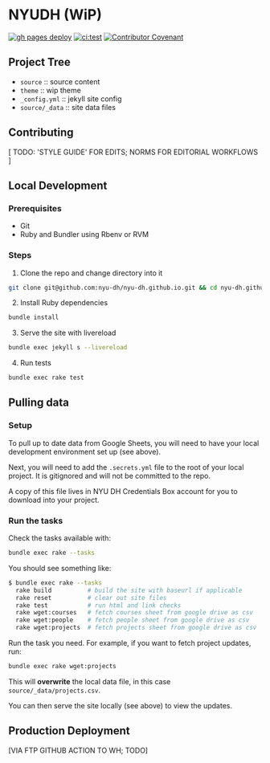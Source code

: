 # NYUDH (WiP)

[![gh pages deploy](https://github.com/nyu-dh/nyu-dh.github.io/actions/workflows/gh-pages-deploy.yml/badge.svg)](https://github.com/nyu-dh/nyu-dh.github.io/actions/workflows/gh-pages-deploy.yml) [![ci:test](https://github.com/nyu-dh/nyu-dh.github.io/actions/workflows/test.yml/badge.svg)](https://github.com/nyu-dh/nyu-dh.github.io/actions/workflows/test.yml) [![Contributor Covenant](https://img.shields.io/badge/Contributor%20Covenant-2.1-4baaaa.svg)](code_of_conduct.md)

## Project Tree

- `source` :: source content  
- `theme`  :: wip theme  
- `_config.yml` :: jekyll site config  
- `source/_data` :: site data files

## Contributing

[ TODO: 'STYLE GUIDE' FOR EDITS; NORMS FOR EDITORIAL WORKFLOWS ]

## Local Development

### Prerequisites
- Git
- Ruby and Bundler using Rbenv or RVM

### Steps
1. Clone the repo and change directory into it
  ``` sh
  git clone git@github.com:nyu-dh/nyu-dh.github.io.git && cd nyu-dh.github.io
  ```

2. Install Ruby dependencies
  ``` sh
  bundle install
  ```

3. Serve the site with livereload
  ``` sh
  bundle exec jekyll s --livereload
  ```

4. Run tests
  ``` sh
  bundle exec rake test
  ```

## Pulling data

### Setup
To pull up to date data from Google Sheets, you will need to have your local development environment set up (see above).

Next, you will need to add the `.secrets.yml` file to the root of your local project. It is gitignored and will not be committed to the repo.

A copy of this file lives in NYU DH Credentials Box account for you to download into your project.

### Run the tasks

Check the tasks available with:
``` sh
bundle exec rake --tasks
```
You should see something like:
``` sh
$ bundle exec rake --tasks
  rake build          # build the site with baseurl if applicable
  rake reset          # clear out site files
  rake test           # run html and link checks
  rake wget:courses   # fetch courses sheet from google drive as csv
  rake wget:people    # fetch people sheet from google drive as csv
  rake wget:projects  # fetch projects sheet from google drive as csv
```
Run the task you need. For example, if you want to fetch project updates, run:

``` sh
bundle exec rake wget:projects
```

This will **overwrite** the local data file, in this case `source/_data/projects.csv`.

You can then serve the site locally (see above) to view the updates.

## Production Deployment

[VIA FTP GITHUB ACTION TO WH; TODO]
